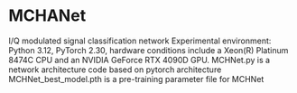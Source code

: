 # MCHANet
I/Q modulated signal classification network
Experimental environment: Python 3.12, PyTorch 2.30, hardware conditions include a Xeon(R) Platinum 8474C CPU and an NVIDIA GeForce RTX 4090D GPU.
MCHNet.py is a network architecture code based on pytorch architecture
MCHNet_best_model.pth is a pre-training parameter file for MCHNet
